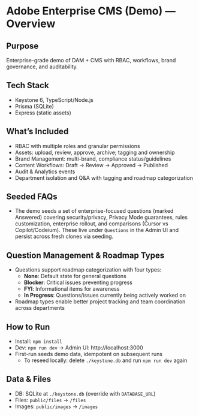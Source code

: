 # Adobe Enterprise CMS (Demo) — Overview

## Purpose
Enterprise-grade demo of DAM + CMS with RBAC, workflows, brand governance, and auditability.

## Tech Stack
- Keystone 6, TypeScript/Node.js
- Prisma (SQLite)
- Express (static assets)

## What’s Included
- RBAC with multiple roles and granular permissions
- Assets: upload, review, approve, archive; tagging and ownership
- Brand Management: multi-brand, compliance status/guidelines
- Content Workflows: Draft → Review → Approved → Published
- Audit & Analytics events
- Department isolation and Q&A with tagging and roadmap categorization

## Seeded FAQs
- The demo seeds a set of enterprise-focused questions (marked Answered) covering security/privacy, Privacy Mode guarantees, rules customization, enterprise rollout, and comparisons (Cursor vs Copilot/Codeium). These live under `Questions` in the Admin UI and persist across fresh clones via seeding.

## Question Management & Roadmap Types
- Questions support roadmap categorization with four types:
  - **None**: Default state for general questions
  - **Blocker**: Critical issues preventing progress
  - **FYI**: Informational items for awareness
  - **In Progress**: Questions/issues currently being actively worked on
- Roadmap types enable better project tracking and team coordination across departments

## How to Run
- Install: `npm install`
- Dev: `npm run dev` → Admin UI: http://localhost:3000
- First-run seeds demo data, idempotent on subsequent runs
  - To reseed locally: delete `./keystone.db` and run `npm run dev` again

## Data & Files
- DB: SQLite at `./keystone.db` (override with `DATABASE_URL`)
- Files: `public/files` → `/files`
- Images: `public/images` → `/images`

